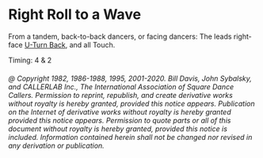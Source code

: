 
# Right Roll to a Wave

From a tandem, back-to-back dancers, or facing dancers: The leads right-face 
[U-Turn Back](../b1/turn_back.md), and all Touch.

Timing: 4 & 2

###### @ Copyright 1982, 1986-1988, 1995, 2001-2020. Bill Davis, John Sybalsky, and CALLERLAB Inc., The International Association of Square Dance Callers. Permission to reprint, republish, and create derivative works without royalty is hereby granted, provided this notice appears. Publication on the Internet of derivative works without royalty is hereby granted provided this notice appears. Permission to quote parts or all of this document without royalty is hereby granted, provided this notice is included. Information contained herein shall not be changed nor revised in any derivation or publication.
